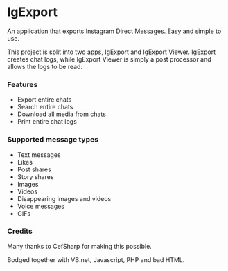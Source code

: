 # IgExport
An application that exports Instagram Direct Messages. Easy and simple to use.

This project is split into two apps, IgExport and IgExport Viewer. IgExport creates chat logs, while IgExport Viewer is simply a post processor and allows the logs to be read.

### Features
- Export entire chats
- Search entire chats
- Download all media from chats
- Print entire chat logs

### Supported message types
- Text messages
- Likes
- Post shares
- Story shares
- Images
- Videos
- Disappearing images and videos
- Voice messages
- GIFs

### Credits
Many thanks to CefSharp for making this possible.

Bodged together with VB.net, Javascript, PHP and bad HTML.
